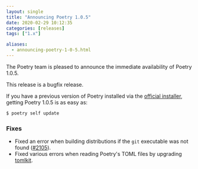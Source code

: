 ```yaml
---
layout: single
title: "Announcing Poetry 1.0.5"
date: 2020-02-29 10:12:35
categories: [releases]
tags: ["1.x"]

aliases:
  - announcing-poetry-1-0-5.html
---
```


The Poetry team is pleased to announce the immediate availability of Poetry 1.0.5.

<!--more-->

This release is a bugfix release.

If you have a previous version of Poetry installed via the [official installer](/docs/#installation),
getting Poetry 1.0.5 is as easy as:

```bash
$ poetry self update
```

### Fixes

- Fixed an error when building distributions if the `git` executable was not found ([#2105](https://github.com/python-poetry/poetry/pull/2105)).
- Fixed various errors when reading Poetry's TOML files by upgrading [tomlkit](https://github.com/sdispater/tomlkit).
